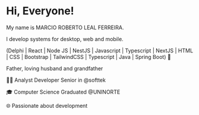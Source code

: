 <H1>Hi, Everyone!</H1>

My name is MARCIO ROBERTO LEAL FERREIRA.

I develop systems for desktop, web and mobile.

(Delphi | React | Node JS | NestJS | Javascript | Typescript | NextJS | HTML | CSS | Bootstrap | TailwindCSS | Typescript | Java | Spring Boot) 🚀

Father, loving husband and grandfather

👨‍💻 Analyst Developer Senior in @softtek

🎓 Computer Science Graduated @UNINORTE

🌐 Passionate about development
